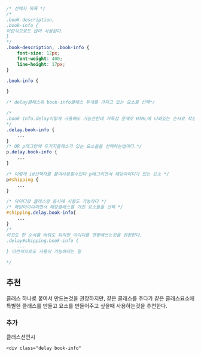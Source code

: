 ```CSS
/* 선택자 목록 */
/*
.book-description,
.book-info {
이런식으로도 많이 사용된다.
}
*/
.book-description, .book-info {
	font-size: 12px;
	font-weight: 400;
	line-height: 17px;
}

.book-info {

}
```


```CSS
/* delay클래스와 book-info클래스 두개를 가지고 있는 요소를 선택*/

/*
.book-info.delay이렇게 사용해도 가능은한데 가독성 문제로 HTML에 나와있는 순서로 작성하는것을 추천한다.
*/
.delay.book-info {
	...
}
/* OR p태그안에 두가지클래스가 있는 요소들을 선택하는법이다.*/
p.delay.book-info {
	...
}
```
```CSS
/* 이렇게 id선택자를 붙여사용할수있다 p태그이면서 해당아이디가 있는 요소 */
p#shipping {
	...
}

/* 아이디랑 클래스랑 동시에 사용도 가능하다 */
/* 해당아이디이면서 해당클래스를 가진 요소들을 선택 */
#shipping.delay.book-info{
	...
}
/*
이것도 한 순서를 바꿔도 되지만 아이디를 맨앞에쓰는것을 권장한다.
.delay#shipping.book-info {
	...
} 이런식으로도 사용이 가능하다는 말

*/

```

## 추천
클래스 하나로 붙여서 만드는것을 권장하지만, 같은 클래스를 주다가 같은 클래스요소에 특별한 클래스를 만들고 요소를 만들어주고 싶을때 사용하는것을 추천한다.

### 추가
클래스선언시
```CSS
<div class="delay book-info"
```
